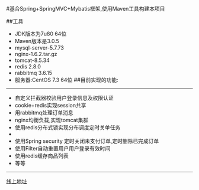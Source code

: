 
#基合Spring+SpringMVC+Mybatis框架,使用Maven工具构建本项目

##工具
-    JDK版本为7u80 64位
-   Maven版本是3.0.5 
-    mysql-server-5.7.73
-    nginx-1.6.2.tar.gz  
-    tomcat-8.5.34  
-    redis 2.8.0  
-    rabbitmq 3.6.15      
-    服务器:CentOS 7.3 64位
##目前实现的功能:
  * * *
 * 自定义拦截器校验用户登录信息及权限认证
 * cookie+redis实现session共享
 * 用rabbitmq处理订单消息
 * nginx均衡负载,实现tomcat集群
 * 使用redis分布式锁实现分布调度定时关单任务
 * 
 * 使用Spring security 定时关闭未支付订单,定时删除已完成订单
 * 使用Filter自动重置用户用户登录有效时间
 * 使用redis缓存商品列表
 * 等等
 
* * *
[线上地址](http://120.78.128.136/) 